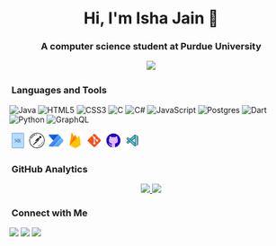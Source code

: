 <h1 align="center">Hi, I'm Isha Jain 👋</h1>
<h3 align="center">A computer science student at Purdue University</h3>

<p align="center">
  <img src="https://komarev.com/ghpvc/?username=ishajain15&color=blue&style=flat">
</p>

### &nbsp;Languages and Tools
![Java](https://img.shields.io/badge/java-%23ED8B00.svg?style=for-the-badge&logo=java&logoColor=white)
![HTML5](https://img.shields.io/badge/html5-%23E34F26.svg?style=for-the-badge&logo=html5&logoColor=white)
![CSS3](https://img.shields.io/badge/css3-%231572B6.svg?style=for-the-badge&logo=css3&logoColor=white)
![C](https://img.shields.io/badge/c-%2300599C.svg?style=for-the-badge&logo=c&logoColor=white)
![C#](https://img.shields.io/badge/c%23-%23239120.svg?style=for-the-badge&logo=c-sharp&logoColor=white)
![JavaScript](https://img.shields.io/badge/javascript-%23323330.svg?style=for-the-badge&logo=javascript&logoColor=%23F7DF1E)
![Postgres](https://img.shields.io/badge/postgres-%23316192.svg?style=for-the-badge&logo=postgresql&logoColor=white)
![Dart](https://img.shields.io/badge/dart-%230175C2.svg?style=for-the-badge&logo=dart&logoColor=white)
![Python](https://img.shields.io/badge/python-%2314354C.svg?style=for-the-badge&logo=python&logoColor=white)
![GraphQL](https://img.shields.io/badge/-GraphQL-E10098?style=for-the-badge&logo=graphql)

<p float="left">
  <img src="sql.png" width="30" height="30"/>
  <img src="postman-api.png" width="30" height="30"/>
  <img src="microsoft-power-automate-2020.png" width="30" height="30"/>
  <img src="firebase.png" width="30" height="30"/>
  <img src="git.png" width="30" height="30"/>
  <img src="github.png" width="30" height="30"/>
  <img src="visual-studio-code-2019.png" width="30" height="30"/>
</p>

### &nbsp;GitHub Analytics

<p align="center">
<a href="https://github.com/ishajain15">
  <img height="180em" src="https://github-readme-stats-eight-theta.vercel.app/api?username=ishajain15&show_icons=true&theme=graywhite&include_all_commits=true&count_private=true&hide_border=true"/>
  <img height="180em" src="https://github-readme-stats-eight-theta.vercel.app/api/top-langs/?username=ishajain15&layout=compact&langs_count=8&theme=graywhite&hide_border=true"/>
</a>
</p>



### &nbsp;Connect with Me
<a href="https://linkedin.com/in/ishajain15"><img src="https://img.shields.io/badge/-ishajain15-0077B5?style=flat&logo=Linkedin&logoColor=white"/></a>
<a href="mailto:ishajainpdx@gmail.com"><img src="https://img.shields.io/badge/-ishajainpdx@gmail.com-D14836?style=flat&logo=Gmail&logoColor=white"/></a>
<a href="https://twitter.com/_jainisha"><img src="https://img.shields.io/badge/-@__jainisha-1877F2?style=flat&logo=Twitter&logoColor=white"/></a>
